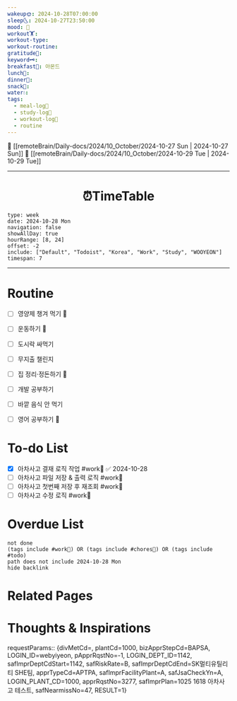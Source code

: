 ```yaml
---
wakeup🌞: 2024-10-28T07:00:00
sleep🌜: 2024-10-27T23:50:00
mood: 🥱
workout🏋️: 
workout-type: 
workout-routine: 
gratitude🙏: 
keyword🗝️: 
breakfast🍳: 아몬드
lunch🍚: 
dinner🥗: 
snack🍬: 
water💧: 
tags:
  - meal-log📝
  - study-log📓
  - workout-log💪
  - routine
---
```


🔺 [[remoteBrain/Daily-docs/2024/10_October/2024-10-27 Sun | 2024-10-27 Sun]]
🔻 [[remoteBrain/Daily-docs/2024/10_October/2024-10-29 Tue | 2024-10-29 Tue]]
___
<h1> <center>⏰TimeTable </center> </h1>

```gEvent
type: week
date: 2024-10-28 Mon
navigation: false
showAllDay: true
hourRange: [8, 24]
offset: -2
include: ["Default", "Todoist", "Korea", "Work", "Study", "WOOYEON"]
timespan: 7
```

--- 


# Routine 

- [ ] 영양제 챙겨 먹기 🔼 
- [ ] 운동하기 🔼 
- [ ] 도시락 싸먹기 
- [ ] 무지출 챌린지 
- [ ] 집 정리·정돈하기 🔼
- [ ] 개발 공부하기
- [ ] 바깥 음식 안 먹기 
- [ ] 영어 공부하기 🔼 


# To-do List

- [x] 아차사고 결재 로직 작업 #work💼 ✅ 2024-10-28
- [ ] 아차사고 파일 저장 & 출력 로직 #work💼 
- [ ] 아차사고 첫번째 저장 후 재조회 #work💼 
- [ ] 아차사고 수정 로직 #work💼 

# Overdue List
```tasks
not done
(tags include #work💼) OR (tags include #chores🧺) OR (tags include #todo)
path does not include 2024-10-28 Mon
hide backlink
```

# Related Pages



# Thoughts & Inspirations


requestParams::
{divMetCd=, plantCd=1000, bizApprStepCd=BAPSA, LOGIN_ID=webyiyeon, pApprRqstNo=-1, LOGIN_DEPT_ID=1142, safImprDeptCdStart=1142, safRiskRate=B, safImprDeptCdEnd=SK멀티유틸리티 SHE팀, apprTypeCd=APTPA, safImprFacilityPlant=A, safJsaCheckYn=A, LOGIN_PLANT_CD=1000, apprRqstNo=3277, safImprPlan=1025 1618 아차사고 테스트, safNearmissNo=47, RESULT=1}